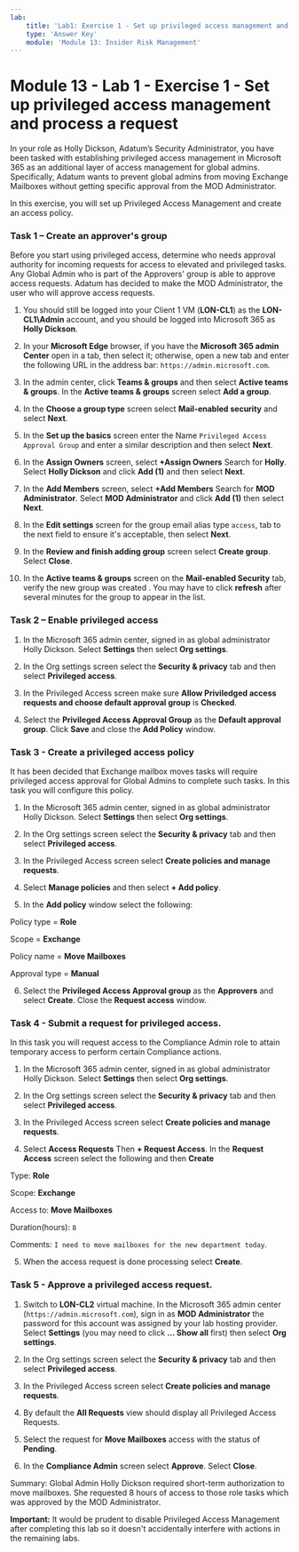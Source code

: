 ```yaml
---
lab:
    title: 'Lab1: Exercise 1 - Set up privileged access management and process a request '
    type: 'Answer Key'
    module: 'Module 13: Insider Risk Management'
---
```


# Module 13 - Lab 1 - Exercise 1 - Set up privileged access management and process a request


In your role as Holly Dickson, Adatum’s Security Administrator, you have been tasked with establishing privileged access management in Microsoft 365 as an additional layer of access management for global admins. Specifically, Adatum wants to prevent global admins from moving Exchange Mailboxes without getting specific approval from the MOD Administrator.

In this exercise, you will set up Privileged Access Management and create an access policy.

### Task 1 – Create an approver's group

Before you start using privileged access, determine who needs approval authority for incoming requests for access to elevated and privileged tasks. Any Global Admin who is part of the Approvers' group is able to approve access requests.  Adatum has decided to make the MOD Administrator, the user who will approve access requests.


1. You should still be logged into your Client 1 VM (**LON-CL1**) as the **LON-CL1\Admin** account, and you should be logged into Microsoft 365 as **Holly Dickson**. 

2. In your **Microsoft Edge** browser, if you have the **Microsoft 365 admin Center** open in a tab, then select it; otherwise, open a new tab and enter the following URL in the address bar: `https://admin.microsoft.com`.

3. In the admin center, click **Teams & groups** and then select **Active teams & groups**.  In the **Active teams & groups** screen select **Add a group**.

4.  In the **Choose a group type** screen select **Mail-enabled security** and select **Next**.

5.  In the **Set up the basics** screen enter the Name `Privileged Access Approval Group` and enter a similar description and then select **Next**.

6.  In the **Assign Owners** screen, select **+Assign Owners** Search for **Holly**. Select **Holly Dickson** and click **Add (1)** and then select **Next**.

7.  In the **Add Members** screen, select **+Add Members** Search for **MOD Administrator**. Select **MOD Administrator** and click **Add (1)** then select **Next**.

8.  In the **Edit settings** screen for the group email alias type `access`, tab to the next field to ensure it's acceptable, then select **Next**.

9.  In the **Review and finish adding group** screen select **Create group**. Select **Close**.

10.  In the **Active teams & groups** screen on the **Mail-enabled Security** tab, verify the new group was created .  You may have to click **refresh** after several minutes for the group to appear in the list.




### Task 2 – Enable privileged access

1. In the Microsoft 365 admin center, signed in as global administrator Holly Dickson. Select **Settings** then select **Org settings**.

2. In the Org settings screen select the **Security & privacy** tab and then select **Privileged access**.

3. In the Privileged Access screen make sure **Allow Priviledged access requests and choose default approval group** is **Checked**.

4.  Select the **Privileged Access Approval Group** as the **Default approval group**.  Click **Save** and close the **Add Policy** window.


### Task 3 - Create a privileged access policy

It has been decided that Exchange mailbox moves tasks will require privileged access approval for Global Admins to complete such tasks.  In this task you will configure this policy.

1. In the Microsoft 365 admin center, signed in as global administrator Holly Dickson. Select **Settings** then select **Org settings**.  

2. In the Org settings screen select the **Security & privacy** tab and then select **Privileged access**. 

3. In the Privileged Access screen select **Create policies and manage requests**.

4. Select **Manage policies** and then select **+ Add policy**.

5. In the **Add policy** window select the following:

Policy type = **Role**

Scope = **Exchange**

Policy name = **Move Mailboxes**

Approval type = **Manual**

6. Select the **Privileged Access Approval group** as the **Approvers** and select **Create**.  Close the **Request access** window.



### Task 4 - Submit a request for privileged access.

In this task you will request access to the Compliance Admin role to attain temporary access to perform certain Compliance actions.

1. In the Microsoft 365 admin center, signed in as global administrator Holly Dickson. Select **Settings** then select **Org settings**.  

2. In the Org settings screen select the **Security & privacy** tab and then select **Privileged access**. 

3. In the Privileged Access screen select **Create policies and manage requests**.

4. Select **Access Requests** Then **+ Request Access**.  In the **Request Access** screen select the following and then **Create**

Type:  **Role**

Scope:  **Exchange**

Access to:  **Move Mailboxes** 

Duration(hours): `8`

Comments: `I need to move mailboxes for the new department today`. 

5. When the access request is done processing select **Create**. 


### Task 5 - Approve a privileged access request.

1. Switch to **LON-CL2** virtual machine.  In the Microsoft 365 admin center (`https://admin.microsoft.com`), sign in as **MOD Administrator** the password for this account was assigned by your lab hosting provider. Select **Settings** (you may need to click **... Show all** first) then select **Org settings**.  

2. In the Org settings screen select the **Security & privacy** tab and then select **Privileged access**. 

3. In the Privileged Access screen select **Create policies and manage requests**.

4. By default the **All Requests** view should display all Privileged Access Requests.

5. Select the request for **Move Mailboxes** access with the status of **Pending**.

6. In the **Compliance Admin** screen select **Approve**.  Select **Close**.

Summary: Global Admin Holly Dickson required short-term authorization to move mailboxes.  She requested 8 hours of access to those role tasks which was approved by the MOD Administrator.

**Important:** It would be prudent to disable Privileged Access Management after completing this lab so it doesn't accidentally interfere with actions in the remaining labs.
